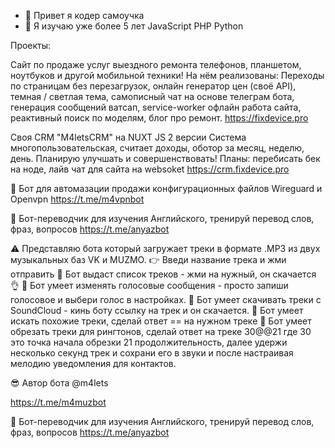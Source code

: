 - 👋 Привет я кодер самоучка
- 👀 Я изучаю уже более 5 лет JavaScript PHP Python 

Проекты: 

Сайт по продаже услуг выездного ремонта телефонов, планшетом, ноутбуков и другой мобильной техники!
На нём реализованы: Переходы по страницам без перезагрузок, онлайн генератор цен (своё API), темная / светлая тема, самописный чат на основе телеграм бота, 
генерация сообщений ватсап, service-worker офлайн работа сайта, реактивный поиск по моделям, блог про ремонт.
https://fixdevice.pro



Своя CRM "M4letsCRM" на NUXT JS 2 версии
Система многопользовательская, считает доходы, оботор за месяц, неделю, день. Планирую улучшать и совершенствовать! 
Планы: перебисать бек на ноде, лайв чат для сайта на websoket
https://crm.fixdevice.pro


🤖 Бот для автомазации продажи конфигурационных файлов Wireguard и Openvpn
https://t.me/m4vpnbot


🤖 Бот-переводчик для изучения Английского, тренируй перевод слов, фраз, вопросов
https://t.me/anyazbot


⚠️ Представляю бота который загружает треки в формате .MP3 из двух музыкальных баз VK и MUZMO. 
👉 Введи название трека и жми отправить 
🤖 Бот выдаст список треков - жми на нужный, он скачается 👌 
🤖 Бот умеет изменять голосовые сообщения - просто запиши голосовое и выбери голос в настройках.
🤖 Бот умеет скачивать треки с SoundCloud - кинь боту ссылку на трек и он скачается.
🤖 Бот умеет искать похожие треки, сделай ответ == на нужном треке
🤖 Бот умеет обрезать треки для рингтонов, 
сделай ответ на треке 30@@21 где 30 это точка начала обрезки 21 продолжительность,
далее удержи несколько секунд трек и сохрани его в звуки и после настраивая мелодию уведомления для контактов.

😎 Автор бота @m4lets

https://t.me/m4muzbot


🤖 Бот-переводчик для изучения Английского, тренируй перевод слов, фраз, вопросов
https://t.me/anyazbot

